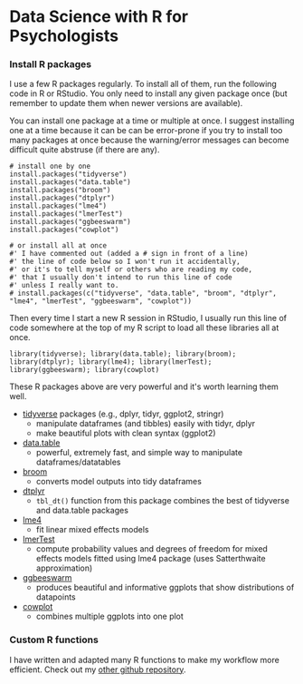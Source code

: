 # Data Science with R for Psychologists

### Install R packages

I use a few R packages regularly. To install all of them, run the following code in R or RStudio. You only need to install any given package once (but remember to update them when newer versions are available).

You can install one package at a time or multiple at once. I suggest installing one at a time because it can be can be error-prone if you try to install too many packages at once because the warning/error messages can become difficult quite abstruse (if there are any).

```
# install one by one
install.packages("tidyverse")
install.packages("data.table")
install.packages("broom")
install.packages("dtplyr")
install.packages("lme4")
install.packages("lmerTest")
install.packages("ggbeeswarm")
install.packages("cowplot")

# or install all at once
#' I have commented out (added a # sign in front of a line)
#' the line of code below so I won't run it accidentally,
#' or it's to tell myself or others who are reading my code,
#' that I usually don't intend to run this line of code
#' unless I really want to.
# install.packages(c("tidyverse", "data.table", "broom", "dtplyr", "lme4", "lmerTest", "ggbeeswarm", "cowplot"))
```

Then every time I start a new R session in RStudio, I usually run this line of code somewhere at the top of my R script to load all these libraries all at once.

```
library(tidyverse); library(data.table); library(broom); library(dtplyr); library(lme4); library(lmerTest); library(ggbeeswarm); library(cowplot)
```

These R packages above are very powerful and it's worth learning them well.

* [tidyverse](https://www.tidyverse.org/) packages (e.g., dplyr, tidyr, ggplot2, stringr)
    - manipulate dataframes (and tibbles) easily with tidyr, dplyr
    - make beautiful plots with clean syntax (ggplot2)
* [data.table](https://cran.r-project.org/web/packages/data.table/vignettes/datatable-intro.html)
    - powerful, extremely fast, and simple way to manipulate dataframes/datatables
* [broom](https://cran.r-project.org/web/packages/broom/vignettes/broom.html)
    - converts model outputs into tidy dataframes
* [dtplyr](https://github.com/hadley/dtplyr)
    - `tbl_dt()` function from this package combines the best of tidyverse and data.table packages
* [lme4](https://www.jaredknowles.com/journal/2013/11/25/getting-started-with-mixed-effect-models-in-r)
    - fit linear mixed effects models
* [lmerTest](https://cran.r-project.org/web/packages/lmerTest/index.html)
    - compute probability values and degrees of freedom for mixed effects models fitted using lme4 package (uses Satterthwaite approximation)
* [ggbeeswarm](https://github.com/eclarke/ggbeeswarm)
    - produces beautiful and informative ggplots that show distributions of datapoints
* [cowplot](https://cran.r-project.org/web/packages/cowplot/vignettes/introduction.html)
    - combines multiple ggplots into one plot

### Custom R functions

I have written and adapted many R functions to make my workflow more efficient. Check out my [other github repository](https://github.com/hauselin/Rcode).

